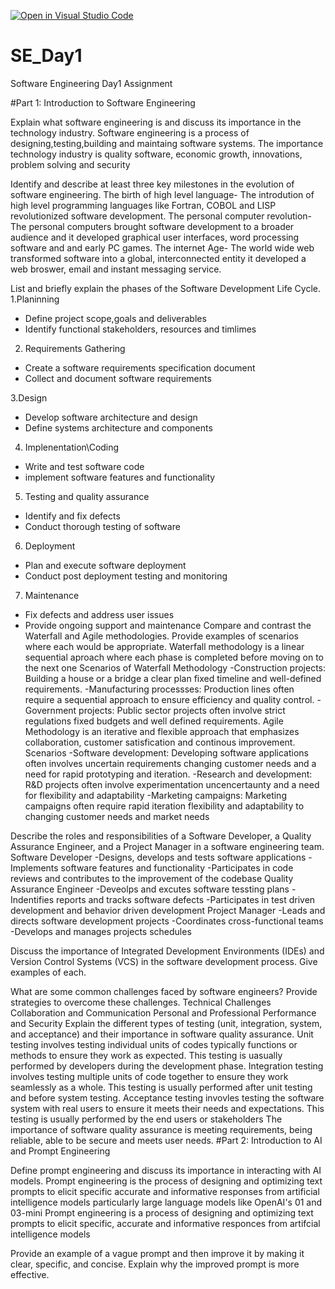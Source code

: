 [![Open in Visual Studio Code](https://classroom.github.com/assets/open-in-vscode-2e0aaae1b6195c2367325f4f02e2d04e9abb55f0b24a779b69b11b9e10269abc.svg)](https://classroom.github.com/online_ide?assignment_repo_id=18473701&assignment_repo_type=AssignmentRepo)
# SE_Day1
Software Engineering Day1 Assignment

#Part 1: Introduction to Software Engineering

Explain what software engineering is and discuss its importance in the technology industry.
Software engineering is a process of designing,testing,building and maintaing software systems.
The importance technology industry is quality software, economic growth, innovations, problem solving and security

Identify and describe at least three key milestones in the evolution of software engineering.
The birth of high level language- The introdution of high level programming languages like Fortran, COBOL and LISP revolutionized software development.
The personal computer revolution- The personal computers brought software development to a broader audience and it developed graphical user interfaces, word processing software and and early PC games.
The internet Age- The world wide web transformed software into a global, interconnected entity it developed a web broswer, email and instant messaging service.

List and briefly explain the phases of the Software Development Life Cycle.
1.Planinning
- Define project scope,goals and deliverables
- Identify functional stakeholders, resources and timlimes
2. Requirements Gathering
- Create a software requirements specification document
- Collect and document software requirements
  
3.Design
- Develop software architecture and design
- Define systems architecture and components
4. Implenentation\Coding
- Write and test software code
- implement software features and functionality
5. Testing and quality assurance
- Identify and fix defects
- Conduct thorough testing of software
6. Deployment
- Plan and execute software deployment
- Conduct post deployment testing and monitoring
7. Maintenance
- Fix defects and address user issues
- Provide ongoing support and maintenance
Compare and contrast the Waterfall and Agile methodologies. Provide examples of scenarios where each would be appropriate.
  Waterfall methodology is a linear sequential aproach where each phase is completed before moving on to the next one
 Scenarios of Waterfall Methodology
-Construction projects: Building a house or a bridge a clear plan fixed timeline and well-defined requirements.
-Manufacturing processses: Production lines often require a sequential approach to ensure efficiency and quality control.
-Government projects: Public sector projects often involve strict regulations fixed budgets and well defined requirements.
Agile Methodology is an iterative and flexible approach that emphasizes collaboration, customer satisfication and continous improvement.
Scenarios
-Software development: Developing software applications often involves uncertain requirements changing customer needs and a need for rapid prototyping and iteration.
-Research and development: R&D projects often involve experimentation uncencertaunty and a need for flexibility and adaptability
-Marketing campaigns: Marketing campaigns often require rapid iteration flexibility and adaptability to changing customer needs and market needs 

Describe the roles and responsibilities of a Software Developer, a Quality Assurance Engineer, and a Project Manager in a software engineering team.
Software Developer 
-Designs, develops and tests software applications 
-Implements software features and functionality 
-Participates in code reviews and contributes to the improvement of the codebase
Quality Assurance Engineer
-Deveolps and excutes software tessting plans
-Indentifies reports and tracks software defects
-Participates in test driven development and behavior driven development
Project Manager
-Leads and directs software development projects 
-Coordinates cross-functional teams
-Develops and manages projects schedules

Discuss the importance of Integrated Development Environments (IDEs) and Version Control Systems (VCS) in the software development process. Give examples of each.


What are some common challenges faced by software engineers? Provide strategies to overcome these challenges.
Technical Challenges
Collaboration and Communication
Personal and Professional
Performance and Security
Explain the different types of testing (unit, integration, system, and acceptance) and their importance in software quality assurance.
Unit testing involves testing individual units of codes typically functions or methods to ensure they work as expected. This testing is uasually performed by developers during the development phase.
Integration testing involves testing multiple units of code together to ensure they work seamlessly as a whole. This testing is usually performed after unit testing and before system testing.
Acceptance testing invovles testing the software system with real users to ensure it meets their needs and expectations. This testing is usually performed by the end users or stakeholders
The importance of software quality assurance is meeting requirements, being reliable, able to be secure and meets user needs.
#Part 2: Introduction to AI and Prompt Engineering


Define prompt engineering and discuss its importance in interacting with AI models.
Prompt engineering is the process of designing and optimizing text prompts to elicit specific accurate and informative responses from artificial intelligence models particularly large language models like OpenAI's 01 and 03-mini
Prompt engineering is a process of designing and optimizing text prompts to elicit specific, accurate and informative responces from artifcial intelligence models 


Provide an example of a vague prompt and then improve it by making it clear, specific, and concise. Explain why the improved prompt is more effective.
